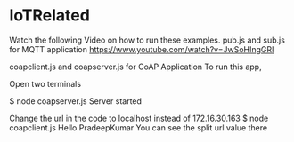 # IoTRelated
Watch the following Video on how to run these examples.
pub.js and sub.js for MQTT application 
https://www.youtube.com/watch?v=JwSoHIngGRI


coapclient.js and coapserver.js for CoAP Application
To run this app, 

Open two terminals

$ node coapserver.js
Server started

Change the url in the code to localhost instead of 172.16.30.163
$ node coapclient.js
Hello PradeepKumar
You can see the split url value there
